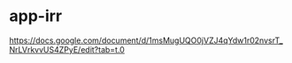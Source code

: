 # app-irr
https://docs.google.com/document/d/1msMugUQO0jVZJ4qYdw1r02nvsrT_NrLVrkvvUS4ZPyE/edit?tab=t.0
